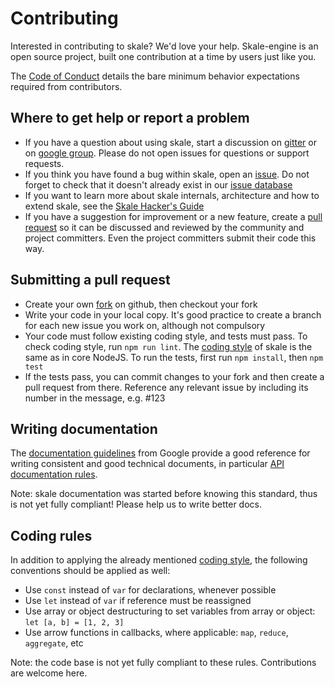 # Contributing

Interested in contributing to skale? We'd love
your help. Skale-engine is an open source project, built one
contribution at a time by users just like you.

The [Code of Conduct] details the bare minimum behavior
expectations required from contributors.

## Where to get help or report a problem

* If you have a question about using skale, start a discussion
  on [gitter] or on [google group]. Please do not open issues for
  questions or support requests.
* If you think you have found a bug within skale, open an
  [issue].  Do not forget to check that it doesn't already exist
  in our [issue database]
* If you want to learn more about skale internals, architecture and
  how to extend skale, see the
  [Skale Hacker's Guide](docs/skale-hackers-guide.md)
* If you have a suggestion for improvement or a new feature, create
  a [pull request] so it can be discussed and reviewed by the
  community and project committers. Even the project committers
  submit their code this way.

## Submitting a pull request

* Create your own [fork] on github, then checkout your fork
* Write your code in your local copy. It's good practice to create
  a branch for each new issue you work on, although not compulsory
* Your code must follow existing coding style, and tests must pass.
  To check coding style, run `npm run lint`. The [coding style] of skale
  is the same as in core NodeJS.
  To run the tests, first run `npm install`, then `npm test`
* If the tests pass, you can commit changes to your fork and then
  create a pull request from there. Reference any relevant issue by
  including its number in the message, e.g. #123

## Writing documentation

The [documentation guidelines] from Google provide a good reference
for writing consistent and good technical documents, in particular
[API documentation rules].

Note: skale documentation was started before knowing this standard,
thus is not yet fully compliant! Please help us to write better
docs.

## Coding rules

In addition to applying the already mentioned [coding style],
the following conventions should be applied as well:

* Use `const` instead of `var` for declarations, whenever possible
* Use `let` instead of `var` if reference must be reassigned
* Use array or object destructuring to set variables from array or
  object: `let [a, b] = [1, 2, 3]`
* Use arrow functions in callbacks, where applicable: `map`, `reduce`,
  `aggregate`, etc

Note: the code base is not yet fully compliant to these rules. Contributions
are welcome here.

[Code of Conduct]: CODE_OF_CONDUCT.md
[coding style]: https://github.com/felixge/node-style-guide
[gitter]: https://gitter.im/skale-me/skale
[google group]: https://groups.google.com/forum/#!forum/skale
[issue database]: https://github.com/skale-me/skale/issues
[issue]: https://github.com/skale-me/skale/issues/new
[pull request]: #submitting-a-pull-request
[fork]: https://github.com/skale-me/skale
[documentation guidelines]: https://developers.google.com/style/
[API documentation rules]: https://developers.google.com/style/api-reference-comments
